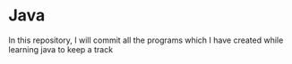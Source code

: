 # Java

In this repository, I will commit all the programs which I have created while learning java to keep a track
